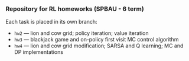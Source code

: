 ### Repository for RL homeworks (SPBAU - 6 term)

Each task is placed in its own branch:
* `hw2` — lion and cow grid; policy iteration; value iteration
* `hw3` — blackjack game and on-policy first visit MC control algorithm
* `hw4` — lion and cow grid modification; SARSA and Q learning; MC and DP implementations
